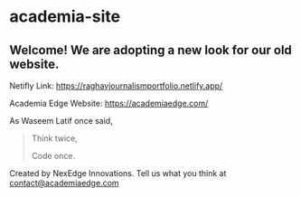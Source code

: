 # academia-site
## Welcome! We are adopting a new look for our old website.

Netifly Link: https://raghavjournalismportfolio.netlify.app/

Academia Edge Website: https://academiaedge.com/

As Waseem Latif once said,
> Think twice,
>
> Code once.

Created by NexEdge Innovations.
Tell us what you think at contact@academiaedge.com
